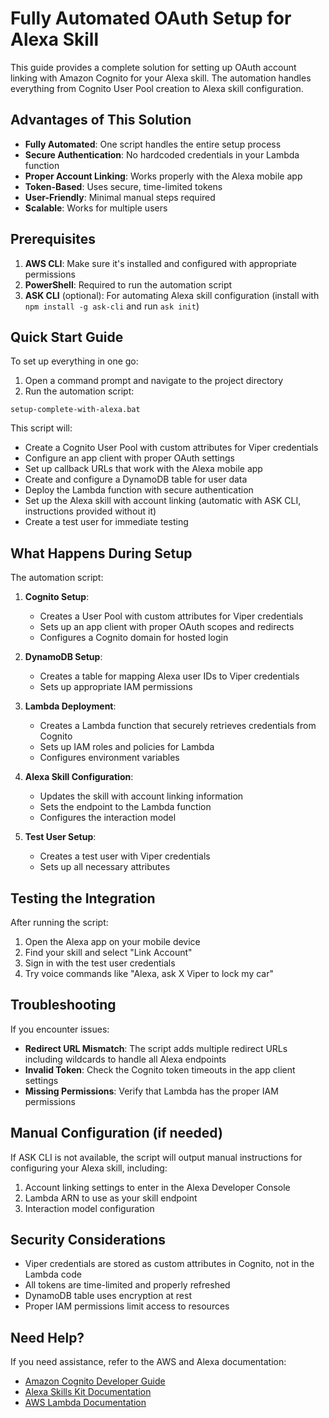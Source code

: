 # Fully Automated OAuth Setup for Alexa Skill

This guide provides a complete solution for setting up OAuth account linking with Amazon Cognito for your Alexa skill. The automation handles everything from Cognito User Pool creation to Alexa skill configuration.

## Advantages of This Solution

- **Fully Automated**: One script handles the entire setup process
- **Secure Authentication**: No hardcoded credentials in your Lambda function
- **Proper Account Linking**: Works properly with the Alexa mobile app
- **Token-Based**: Uses secure, time-limited tokens
- **User-Friendly**: Minimal manual steps required
- **Scalable**: Works for multiple users

## Prerequisites

1. **AWS CLI**: Make sure it's installed and configured with appropriate permissions
2. **PowerShell**: Required to run the automation script
3. **ASK CLI** (optional): For automating Alexa skill configuration (install with `npm install -g ask-cli` and run `ask init`)

## Quick Start Guide

To set up everything in one go:

1. Open a command prompt and navigate to the project directory
2. Run the automation script:

```
setup-complete-with-alexa.bat
```

This script will:
- Create a Cognito User Pool with custom attributes for Viper credentials
- Configure an app client with proper OAuth settings
- Set up callback URLs that work with the Alexa mobile app
- Create and configure a DynamoDB table for user data
- Deploy the Lambda function with secure authentication
- Set up the Alexa skill with account linking (automatic with ASK CLI, instructions provided without it)
- Create a test user for immediate testing

## What Happens During Setup

The automation script:

1. **Cognito Setup**:
   - Creates a User Pool with custom attributes for Viper credentials
   - Sets up an app client with proper OAuth scopes and redirects
   - Configures a Cognito domain for hosted login

2. **DynamoDB Setup**:
   - Creates a table for mapping Alexa user IDs to Viper credentials
   - Sets up appropriate IAM permissions

3. **Lambda Deployment**:
   - Creates a Lambda function that securely retrieves credentials from Cognito
   - Sets up IAM roles and policies for Lambda
   - Configures environment variables

4. **Alexa Skill Configuration**:
   - Updates the skill with account linking information
   - Sets the endpoint to the Lambda function
   - Configures the interaction model

5. **Test User Setup**:
   - Creates a test user with Viper credentials
   - Sets up all necessary attributes

## Testing the Integration

After running the script:

1. Open the Alexa app on your mobile device
2. Find your skill and select "Link Account"
3. Sign in with the test user credentials
4. Try voice commands like "Alexa, ask X Viper to lock my car"

## Troubleshooting

If you encounter issues:

- **Redirect URL Mismatch**: The script adds multiple redirect URLs including wildcards to handle all Alexa endpoints
- **Invalid Token**: Check the Cognito token timeouts in the app client settings
- **Missing Permissions**: Verify that Lambda has the proper IAM permissions

## Manual Configuration (if needed)

If ASK CLI is not available, the script will output manual instructions for configuring your Alexa skill, including:

1. Account linking settings to enter in the Alexa Developer Console
2. Lambda ARN to use as your skill endpoint
3. Interaction model configuration

## Security Considerations

- Viper credentials are stored as custom attributes in Cognito, not in the Lambda code
- All tokens are time-limited and properly refreshed
- DynamoDB table uses encryption at rest
- Proper IAM permissions limit access to resources

## Need Help?

If you need assistance, refer to the AWS and Alexa documentation:

- [Amazon Cognito Developer Guide](https://docs.aws.amazon.com/cognito/latest/developerguide/what-is-amazon-cognito.html)
- [Alexa Skills Kit Documentation](https://developer.amazon.com/en-US/docs/alexa/ask-overviews/what-is-the-alexa-skills-kit.html)
- [AWS Lambda Documentation](https://docs.aws.amazon.com/lambda/latest/dg/welcome.html)